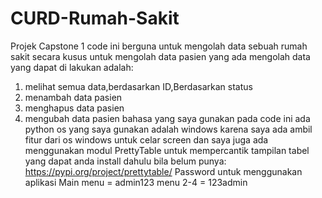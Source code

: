 # CURD-Rumah-Sakit
Projek Capstone 1
code ini berguna untuk mengolah data sebuah rumah sakit secara kusus untuk mengolah data pasien yang ada
mengolah data yang dapat di lakukan adalah:
1. melihat semua data,berdasarkan ID,Berdasarkan status
2. menambah data pasien
3. menghapus data pasien
4. mengubah data pasien
bahasa yang saya gunakan pada code ini ada python
os yang saya gunakan adalah windows karena saya ada ambil fitur dari os windows untuk celar screen
dan saya juga ada menggunakan modul PrettyTable untuk mempercantik tampilan tabel yang dapat anda install dahulu bila belum punya: https://pypi.org/project/prettytable/
Password untuk menggunakan aplikasi
Main menu = admin123
menu 2-4 = 123admin
